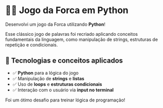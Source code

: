 # 🐍💡 Jogo da Forca em Python  

Desenvolvi um jogo da Forca utilizando **Python**!  

Esse clássico jogo de palavras foi recriado aplicando conceitos fundamentais da linguagem, como manipulação de strings, estruturas de repetição e condicionais.  

## 🚀 Tecnologias e conceitos aplicados  
- ✅ **Python** para a lógica do jogo  
- ✅ Manipulação de **strings** e **listas**  
- ✅ Uso de **loops** e **estruturas condicionais**  
- ✅ Interação com o usuário via **input no terminal**  

Foi um ótimo desafio para treinar lógica de programação!

